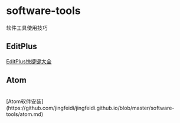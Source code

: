 # software-tools
软件工具使用技巧
## EditPlus
[EditPlus快捷键大全](https://github.com/jingfeidi/software-tools/blob/master/editplus.md)<br>
## Atom
<br>
[Atom软件安装](https://github.com/jingfeidi/jingfeidi.github.io/blob/master/software-tools/atom.md)<br>
